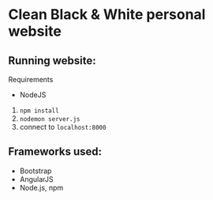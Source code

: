 # Clean Black & White personal website

## Running website:
Requirements
- NodeJS

1. `npm install`
2. `nodemon server.js`
3. connect to `localhost:8000`

## Frameworks used:
- Bootstrap
- AngularJS
- Node.js, npm
